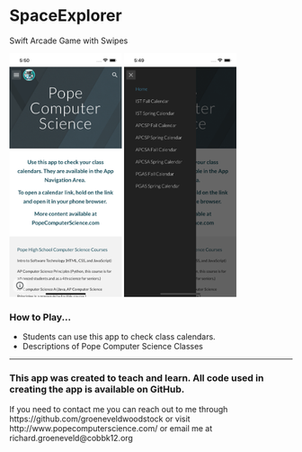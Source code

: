 # SpaceExplorer
 Swift Arcade Game with Swipes
 
 </h3>
<p float="left">
<img src="https://github.com/groeneveldwoodstock/Pope-Computer-Science/blob/main/PopeCSPhone2.png" alt="Screen Shot" style="width:200px;">

<img src="https://github.com/groeneveldwoodstock/Pope-Computer-Science/blob/main/PopeCSPhone.png" alt="Screen Shot" style="width:200px;">
</p>
<h3>
How to Play... 
</h3>
<ul>
  <li>Students can use this app to check class calendars.</li>
  <li>Descriptions of Pope Computer Science Classes</li>
</ul>
<hr>
<h3>
This app was created to teach and learn. All code used in creating the app is available on GitHub.
</h3>
<p>If you need to contact me you can reach out to me through https://github.com/groeneveldwoodstock or visit http://www.popecomputerscience.com/ or email me at richard.groeneveld@cobbk12.org 
</p>



  </body>

